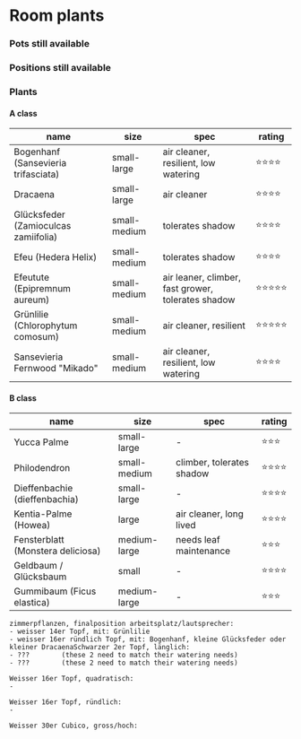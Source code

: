 # Room plants

### Pots still available

### Positions still available

### Plants

#### A class

|name|size|spec|rating|
|-|-|-|-|
|Bogenhanf (Sansevieria trifasciata)|small-large|air cleaner, resilient, low watering|⭐️⭐️⭐️⭐️|
|Dracaena|small-large|air cleaner|⭐️⭐️⭐️⭐️|
|Glücksfeder (Zamioculcas zamiifolia)|small-medium|tolerates shadow|⭐️⭐️⭐️⭐️|
|Efeu (Hedera Helix)|small-medium|tolerates shadow|⭐️⭐️⭐️⭐️|
|Efeutute (Epipremnum aureum)|small-medium|air leaner, climber, fast grower, tolerates shadow|⭐️⭐️⭐️⭐️⭐️|
|Grünlilie (Chlorophytum comosum)|small-medium|air cleaner, resilient|⭐️⭐️⭐️⭐️⭐️|
|Sansevieria Fernwood "Mikado"|small-medium|air cleaner, resilient, low watering|⭐️⭐️⭐️⭐️|

#### B class

|name|size|spec|rating|
|-|-|-|-|
|Yucca Palme|small-large|-|⭐️⭐️⭐️|
|Philodendron|small-medium|climber, tolerates shadow|⭐️⭐️⭐️⭐️|
|Dieffenbachie (dieffenbachia)|small-large|-|⭐️⭐️⭐️⭐️|
|Kentia-Palme (Howea)|large|air cleaner, long lived|⭐️⭐️⭐️⭐️|
|Fensterblatt (Monstera deliciosa)|medium-large|needs leaf maintenance|⭐️⭐️⭐️|
|Geldbaum / Glücksbaum|small|-|⭐️⭐️⭐️⭐️|
|Gummibaum (Ficus elastica)|medium-large|-|⭐️⭐️⭐️|


    zimmerpflanzen, finalposition arbeitsplatz/lautsprecher:
    - weisser 14er Topf, mit: Grünlilie
    - weisser 16er ründlich Topf, mit: Bogenhanf, kleine Glücksfeder oder kleiner DracaenaSchwarzer 2er Topf, länglich:
    - ???        (these 2 need to match their watering needs)
    - ???        (these 2 need to match their watering needs)

    Weisser 16er Topf, quadratisch:
    -

    Weisser 16er Topf, ründlich:
    -

    Weisser 30er Cubico, gross/hoch:



